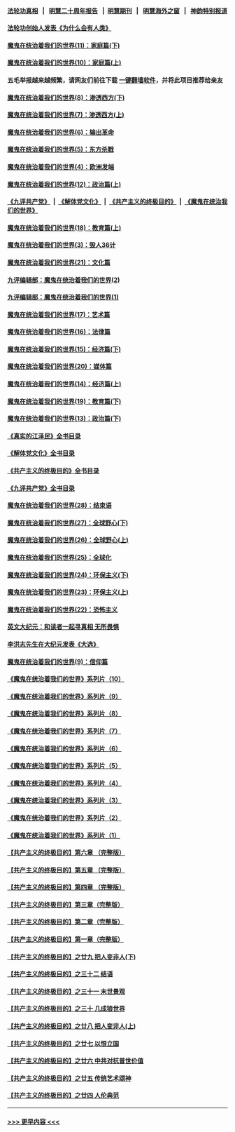 #### [法轮功真相](https://github.com/gfw-breaker/truth/blob/master/README.md?t=0) &nbsp;&nbsp;|&nbsp;&nbsp; [明慧二十周年报告](https://github.com/gfw-breaker/mh-reports/blob/master/README.md?t=0) &nbsp;&nbsp;|&nbsp;&nbsp;[明慧期刊](https://github.com/gfw-breaker/mh-qikan) &nbsp;&nbsp;|&nbsp;&nbsp; [明慧海外之窗](https://github.com/gfw-breaker/mh-news/blob/master/README.md?t=0) &nbsp;&nbsp;|&nbsp;&nbsp; [神韵特别报道](https://github.com/gfw-breaker/mh-news/blob/master/shenyun.md?t=0)
#### [法轮功创始人发表《为什么会有人类》](../pages/nsc422/n13912117.md?t=02170644) 
#### [魔鬼在统治着我们的世界(11)：家庭篇(下)](../pages/nsc422/n10440961.md?t=02170644) 
#### [魔鬼在统治着我们的世界(10)：家庭篇(上)](../pages/nsc422/n10435448.md?t=02170644) 
#### 五毛举报越来越频繁，请网友们前往下载 [一键翻墙软件](https://github.com/gfw-breaker/ssr-accounts)，并将此项目推荐给亲友
#### [魔鬼在统治着我们的世界(8)：渗透西方(下)](../pages/nsc422/n10429603.md?t=02170644) 
#### [魔鬼在统治着我们的世界(7)：渗透西方(上)](../pages/nsc422/n10426013.md?t=02170644) 
#### [魔鬼在统治着我们的世界(6)：输出革命](../pages/nsc422/n10421536.md?t=02170644) 
#### [魔鬼在统治着我们的世界(5)：东方杀戮](../pages/nsc422/n10417707.md?t=02170644) 
#### [魔鬼在统治着我们的世界(4)：欧洲发端](../pages/nsc422/n10414890.md?t=02170644) 
#### [魔鬼在统治着我们的世界(12)：政治篇(上)](../pages/nsc422/n10444576.md?t=02170644) 
#### [《九评共产党》](https://github.com/begood0513/9ping.md/blob/master/README.md) &nbsp;|&nbsp; [《解体党文化》](../../../../jtdwh.md/blob/master/README.md)  &nbsp;|&nbsp; [《共产主义的终极目的》](../../../../gczydzjmd.md/blob/master/README.md) &nbsp;|&nbsp; [《魔鬼在统治我们的世界》](../../../../mgztzwmdsj.md/blob/master/README.md) 
#### [魔鬼在统治着我们的世界(18)：教育篇(上)](../pages/nsc422/n10526970.md?t=02170644) 
#### [魔鬼在统治着我们的世界(3)：毁人36计](../pages/nsc422/n10411583.md?t=02170644) 
#### [魔鬼在统治着我们的世界(21)：文化篇](../pages/nsc422/n10597706.md?t=02170644) 
#### [九评编辑部：魔鬼在统治着我们的世界(2)](../pages/nsc422/n10410036.md?t=02170644) 
#### [九评编辑部：魔鬼在统治着我们的世界(1)](../pages/nsc422/n10406825.md?t=02170644) 
#### [魔鬼在统治着我们的世界(17)：艺术篇](../pages/nsc422/n10499093.md?t=02170644) 
#### [魔鬼在统治着我们的世界(16)：法律篇](../pages/nsc422/n10485969.md?t=02170644) 
#### [魔鬼在统治着我们的世界(15)：经济篇(下)](../pages/nsc422/n10469975.md?t=02170644) 
#### [魔鬼在统治着我们的世界(20)：媒体篇](../pages/nsc422/n10586579.md?t=02170644) 
#### [魔鬼在统治着我们的世界(14)：经济篇(上)](../pages/nsc422/n10457370.md?t=02170644) 
#### [魔鬼在统治着我们的世界(19)：教育篇(下)](../pages/nsc422/n10564808.md?t=02170644) 
#### [魔鬼在统治着我们的世界(13)：政治篇(下)](../pages/nsc422/n10448270.md?t=02170644) 
#### [《真实的江泽民》全书目录](../pages/nsc422/n13721399.md?t=02170644) 
#### [《解体党文化》全书目录](../pages/nsc422/n13721157.md?t=02170644) 
#### [《共产主义的终极目的》全书目录](../pages/nsc422/n13721048.md?t=02170644) 
#### [《九评共产党》全书目录](../pages/nsc422/n13708085.md?t=02170644) 
#### [魔鬼在统治着我们的世界(28)：结束语](../pages/nsc422/n10936246.md?t=02170644) 
#### [魔鬼在统治着我们的世界(27)：全球野心(下)](../pages/nsc422/n10928319.md?t=02170644) 
#### [魔鬼在统治着我们的世界(26)：全球野心(上)](../pages/nsc422/n10900318.md?t=02170644) 
#### [魔鬼在统治着我们的世界(25)：全球化](../pages/nsc422/n10788205.md?t=02170644) 
#### [魔鬼在统治着我们的世界(24)：环保主义(下)](../pages/nsc422/n10695307.md?t=02170644) 
#### [魔鬼在统治着我们的世界(23)：环保主义(上)](../pages/nsc422/n10688613.md?t=02170644) 
#### [魔鬼在统治着我们的世界(22)：恐怖主义](../pages/nsc422/n10614727.md?t=02170644) 
#### [英文大纪元：和读者一起寻真相 无所畏惧](../pages/nsc422/n12542027.md?t=02170644) 
#### [李洪志先生在大纪元发表《大选》](../pages/nsc422/n12534746.md?t=02170644) 
#### [魔鬼在统治着我们的世界(9)：信仰篇](../pages/nsc422/n10432159.md?t=02170644) 
#### [《魔鬼在统治着我们的世界》系列片（10）](../pages/nsc422/n12292670.md?t=02170644) 
#### [《魔鬼在统治着我们的世界》系列片（9）](../pages/nsc422/n12290859.md?t=02170644) 
#### [《魔鬼在统治着我们的世界》系列片（8）](../pages/nsc422/n12287445.md?t=02170644) 
#### [《魔鬼在统治着我们的世界》系列片（7）](../pages/nsc422/n12283425.md?t=02170644) 
#### [《魔鬼在统治着我们的世界》系列片（6）](../pages/nsc422/n12282314.md?t=02170644) 
#### [《魔鬼在统治着我们的世界》系列片（5）](../pages/nsc422/n12281419.md?t=02170644) 
#### [《魔鬼在统治着我们的世界》系列片（4）](../pages/nsc422/n12274024.md?t=02170644) 
#### [《魔鬼在统治着我们的世界》系列片（3）](../pages/nsc422/n12271322.md?t=02170644) 
#### [《魔鬼在统治着我们的世界》系列片（2）](../pages/nsc422/n12269049.md?t=02170644) 
#### [《魔鬼在统治着我们的世界》系列片（1）](../pages/nsc422/n12267575.md?t=02170644) 
#### [【共产主义的终极目的】第六章 （完整版）](../pages/nsc422/n11428913.md?t=02170644) 
#### [【共产主义的终极目的】第五章 （完整版）](../pages/nsc422/n11428912.md?t=02170644) 
#### [【共产主义的终极目的】第四章 （完整版）](../pages/nsc422/n11428907.md?t=02170644) 
#### [【共产主义的终极目的】第三章（完整版）](../pages/nsc422/n11428848.md?t=02170644) 
#### [【共产主义的终极目的】第二章（完整版）](../pages/nsc422/n11428831.md?t=02170644) 
#### [【共产主义的终极目的】第一章（完整版）](../pages/nsc422/n11417651.md?t=02170644) 
#### [【共产主义的终极目的】之廿九 把人变非人(下)](../pages/nsc422/n11344140.md?t=02170644) 
#### [【共产主义的终极目的】之三十二 结语](../pages/nsc422/n11360535.md?t=02170644) 
#### [【共产主义的终极目的】之三十一 末世景观](../pages/nsc422/n11351129.md?t=02170644) 
#### [【共产主义的终极目的】之三十 几成狼世界](../pages/nsc422/n11348280.md?t=02170644) 
#### [【共产主义的终极目的】之廿八 把人变非人(上)](../pages/nsc422/n11340492.md?t=02170644) 
#### [【共产主义的终极目的】之廿七 以恨立国](../pages/nsc422/n11336944.md?t=02170644) 
#### [【共产主义的终极目的】之廿六 中共对抗普世价值](../pages/nsc422/n11324785.md?t=02170644) 
#### [【共产主义的终极目的】之廿五 传统艺术颂神](../pages/nsc422/n11296396.md?t=02170644) 
#### [【共产主义的终极目的】之廿四 人伦典范](../pages/nsc422/n11296397.md?t=02170644) 

----
#### [ >>> 更早内容 <<< ](../indexes/nsc422-earlier.md)
